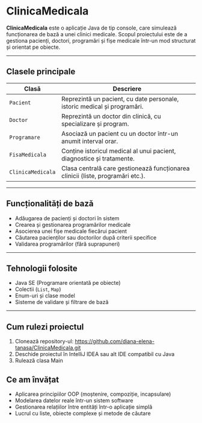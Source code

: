 # ClinicaMedicala

**ClinicaMedicala** este o aplicație Java de tip console, care simulează funcționarea de bază a unei clinici medicale. 
Scopul proiectului este de a gestiona pacienți, doctori, programări și fișe medicale într-un mod structurat și orientat pe obiecte.

---

## Clasele principale

| Clasă             | Descriere                                                                 |
|------------------|--------------------------------------------------------------------------|
| `Pacient`         | Reprezintă un pacient, cu date personale, istoric medical și programări. |
| `Doctor`          | Reprezintă un doctor din clinică, cu specializare și program.            |
| `Programare`      | Asociază un pacient cu un doctor într-un anumit interval orar.           |
| `FisaMedicala`    | Conține istoricul medical al unui pacient, diagnostice și tratamente.    |
| `ClinicaMedicala` | Clasa centrală care gestionează funcționarea clinicii (liste, programări etc.). |

---

## Funcționalități de bază

- Adăugarea de pacienți și doctori în sistem
- Crearea și gestionarea programărilor medicale
- Asocierea unei fișe medicale fiecărui pacient
- Căutarea pacienților sau doctorilor după criterii specifice
- Validarea programărilor (fără suprapuneri)

---

## Tehnologii folosite

- Java SE (Programare orientată pe obiecte)
- Colectii (`List`, `Map`)
- Enum-uri și clase model
- Sisteme de validare și filtrare de bază

---

## Cum rulezi proiectul

1. Clonează repository-ul: https://github.com/diana-elena-tanasa/ClinicaMedicala.git
2. Deschide proiectul în IntelliJ IDEA sau alt IDE compatibil cu Java
3. Rulează clasa Main

## Ce am învățat
- Aplicarea principiilor OOP (moștenire, compoziție, incapsulare)
- Modelarea datelor reale într-un sistem software
- Gestionarea relațiilor între entități într-o aplicație simplă
- Lucrul cu liste, obiecte complexe și metode de căutare